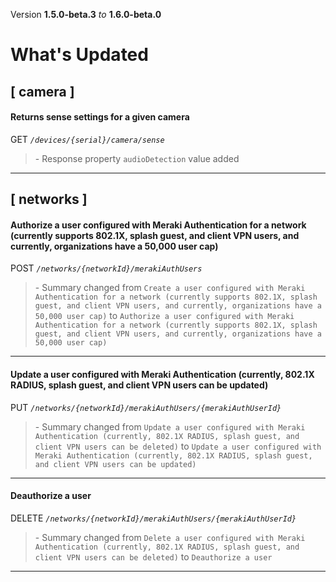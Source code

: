 Version **1.5.0-beta.3** _to_ **1.6.0-beta.0**

What's Updated
==============

\[ camera \]
------------

#### Returns sense settings for a given camera

GET _`/devices/{serial}/camera/sense`_

> \- Response property `audioDetection` value added

* * *

\[ networks \]
--------------

#### Authorize a user configured with Meraki Authentication for a network (currently supports 802.1X, splash guest, and client VPN users, and currently, organizations have a 50,000 user cap)

POST _`/networks/{networkId}/merakiAuthUsers`_

> \- Summary changed from `Create a user configured with Meraki Authentication for a network (currently supports 802.1X, splash guest, and client VPN users, and currently, organizations have a 50,000 user cap)` to `Authorize a user configured with Meraki Authentication for a network (currently supports 802.1X, splash guest, and client VPN users, and currently, organizations have a 50,000 user cap)`

* * *

#### Update a user configured with Meraki Authentication (currently, 802.1X RADIUS, splash guest, and client VPN users can be updated)

PUT _`/networks/{networkId}/merakiAuthUsers/{merakiAuthUserId}`_

> \- Summary changed from `Update a user configured with Meraki Authentication (currently, 802.1X RADIUS, splash guest, and client VPN users can be deleted)` to `Update a user configured with Meraki Authentication (currently, 802.1X RADIUS, splash guest, and client VPN users can be updated)`

* * *

#### Deauthorize a user

DELETE _`/networks/{networkId}/merakiAuthUsers/{merakiAuthUserId}`_

> \- Summary changed from `Delete a user configured with Meraki Authentication (currently, 802.1X RADIUS, splash guest, and client VPN users can be deleted)` to `Deauthorize a user`

* * *
